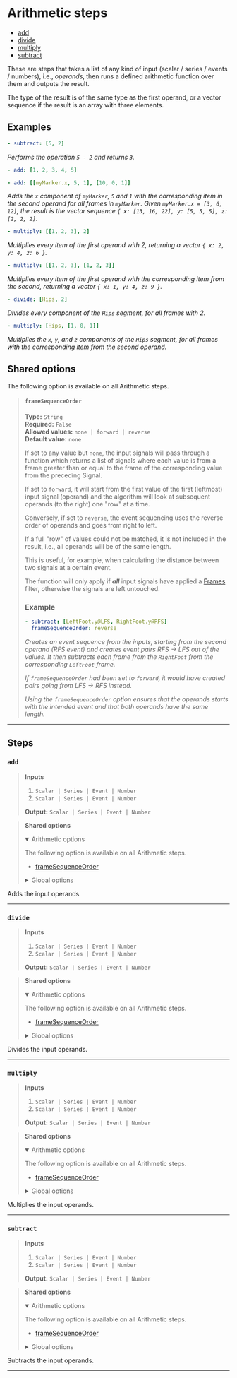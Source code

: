 # Arithmetic steps

- [add](#%60add%60)
- [divide](#%60divide%60)
- [multiply](#%60multiply%60)
- [subtract](#%60subtract%60)

These are steps that takes a list of any kind of input (scalar / 
series / events / numbers), i.e., _operands_, then runs a defined 
arithmetic function over them and outputs the result. 

The type of the result is of the same type as the first operand, 
or a vector sequence if the result is an array with three elements.

## Examples

``` yaml
- subtract: [5, 2]
```
_Performs the operation `5 - 2` and returns `3`._

``` yaml
- add: [1, 2, 3, 4, 5]
```

``` yaml
- add: [[myMarker.x, 5, 1], [10, 0, 1]]
```

_Adds the `x` component of `myMarker`, `5` and `1` with 
the corresponding item in the second operand for all frames in 
`myMarker`. Given `myMarker.x = [3, 6, 12]`, the result is the 
vector sequence `{ x: [13, 16, 22], y: [5, 5, 5], z: [2, 2, 2]`._

``` yaml
- multiply: [[1, 2, 3], 2]
```
_Multiplies every item of the first operand with 2, returning a 
vector `{ x: 2, y: 4, z: 6 }`._

``` yaml
- multiply: [[1, 2, 3], [1, 2, 3]]
```
_Multiplies every item of the first operand with the corresponding 
item from the second, returning a vector `{ x: 1, y: 4, z: 9 }`._

``` yaml
- divide: [Hips, 2]
```
_Divides every component of the `Hips` segment, for all 
frames with 2._

``` yaml
- multiply: [Hips, [1, 0, 1]]
```
_Multiplies the `x`, `y`, and `z` components of the `Hips` 
segment, for all frames with the corresponding item from the 
second operand._

## Shared options

The following option is available on all Arithmetic steps.

> #### `frameSequenceOrder`
>
> **Type:** `String`  
> **Required:** `False`  
> **Allowed values:** `none | forward | reverse`  
> **Default value:** `none`  
>
> If set to any value but `none`, the input signals will pass 
> through a function which returns a list of signals where each 
> value is from a frame greater than or equal to the frame of the 
> corresponding value from the preceding Signal.
>
> If set to `forward`, it will start from the first value of the 
> first (leftmost) input signal (operand) and the algorithm will 
> look at subsequent operands (to the right) one "row" at a time.
>
> Conversely, if set to `reverse`, the event sequencing uses 
> the reverse order of operands and goes from right to left.
>
> If a full "row" of values could not be matched, it is not 
> included in the result, i.e., all operands will be of the 
> same length. 
>
> This is useful, for example, when calculating the distance 
> between two signals at a certain event.
>
> The function will only apply if ***all*** input signals have 
> applied a [Frames](../../inputs-and-outputs.md#frames) filter, 
> otherwise the signals are left untouched.
>
> ### Example
>
> ``` yaml
> - subtract: [LeftFoot.y@LFS, RightFoot.y@RFS]
>   frameSequenceOrder: reverse
> ```
>
> _Creates an event sequence from the inputs, starting from the 
> second operand (RFS event) and creates event pairs RFS -> LFS 
> out of the values. It then subtracts each frame from the 
> `RightFoot` from the corresponding `LeftFoot` frame._
>
> _If `frameSequenceOrder` had been set to `forward`, it 
> would have created pairs going from LFS -> RFS instead._
>
> _Using the `frameSequenceOrder` option ensures that the 
> operands starts with the intended event and that both operands 
> have the same length._

>


---

## Steps

### `add`

> **Inputs**
>
> 1. `Scalar | Series | Event | Number`
> 2. `Scalar | Series | Event | Number`
>
> **Output:** `Scalar | Series | Event | Number`


> **Shared options**
>
> <details open><summary>Arithmetic options</summary>
> 
> The following option is available on all Arithmetic steps.
>
> * [frameSequenceOrder](#%60framesequenceorder%60)
>
>
></details>
>
> <details><summary>Global options</summary>
> 
> The following options are available globally on all steps.
>
> * [export](./index.md#%60export%60)
> * [output](./index.md#%60output%60)
> * [set](./index.md#%60set%60)
> * [space](./index.md#%60space%60)
>
>
></details>
>


Adds the input operands.

---

### `divide`

> **Inputs**
>
> 1. `Scalar | Series | Event | Number`
> 2. `Scalar | Series | Event | Number`
>
> **Output:** `Scalar | Series | Event | Number`


> **Shared options**
>
> <details open><summary>Arithmetic options</summary>
> 
> The following option is available on all Arithmetic steps.
>
> * [frameSequenceOrder](#%60framesequenceorder%60)
>
>
></details>
>
> <details><summary>Global options</summary>
> 
> The following options are available globally on all steps.
>
> * [export](./index.md#%60export%60)
> * [output](./index.md#%60output%60)
> * [set](./index.md#%60set%60)
> * [space](./index.md#%60space%60)
>
>
></details>
>


Divides the input operands.

---

### `multiply`

> **Inputs**
>
> 1. `Scalar | Series | Event | Number`
> 2. `Scalar | Series | Event | Number`
>
> **Output:** `Scalar | Series | Event | Number`


> **Shared options**
>
> <details open><summary>Arithmetic options</summary>
> 
> The following option is available on all Arithmetic steps.
>
> * [frameSequenceOrder](#%60framesequenceorder%60)
>
>
></details>
>
> <details><summary>Global options</summary>
> 
> The following options are available globally on all steps.
>
> * [export](./index.md#%60export%60)
> * [output](./index.md#%60output%60)
> * [set](./index.md#%60set%60)
> * [space](./index.md#%60space%60)
>
>
></details>
>


Multiplies the input operands.

---

### `subtract`

> **Inputs**
>
> 1. `Scalar | Series | Event | Number`
> 2. `Scalar | Series | Event | Number`
>
> **Output:** `Scalar | Series | Event | Number`


> **Shared options**
>
> <details open><summary>Arithmetic options</summary>
> 
> The following option is available on all Arithmetic steps.
>
> * [frameSequenceOrder](#%60framesequenceorder%60)
>
>
></details>
>
> <details><summary>Global options</summary>
> 
> The following options are available globally on all steps.
>
> * [export](./index.md#%60export%60)
> * [output](./index.md#%60output%60)
> * [set](./index.md#%60set%60)
> * [space](./index.md#%60space%60)
>
>
></details>
>


Subtracts the input operands.

---

